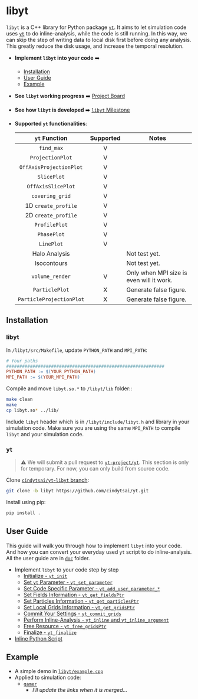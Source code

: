 # libyt
`libyt` is a C++ library for Python package [`yt`](https://yt-project.org/).  It aims to let simulation code uses [`yt`](https://yt-project.org/) to do inline-analysis, while the code is still running. In this way, we can skip the step of writing data to local disk first before doing any analysis. This greatly reduce the disk usage, and increase the temporal resolution.

- **Implement `libyt` into your code** :arrow_right:
  - [Installation](#installation)
  - [User Guide](#user-guide)
  - [Example](#example)
- **See `libyt` working progress** :arrow_right: [Project Board](https://github.com/calab-ntu/libyt/projects/1)
- **See how `libyt` is developed** :arrow_right: [`libyt` Milestone](https://hackmd.io/@Viukb0eMS-aeoZQudVyJ2w/ryCYwu0xF)
- **Supported `yt` functionalities**:

  |       `yt` Function      | Supported | Notes                                    |
  |:------------------------:|:---------:|------------------------------------------|
  | `find_max`               | V         |                                          |
  | `ProjectionPlot`         | V         |                                          |
  | `OffAxisProjectionPlot`  | V         |                                          |
  | `SlicePlot`              | V         |                                          |
  | `OffAxisSlicePlot`       | V         |                                          |
  | `covering_grid`          | V         |                                          |
  | 1D `create_profile`      | V         |                                          |
  | 2D `create_profile`      | V         |                                          |
  | `ProfilePlot`            | V         |                                          |
  | `PhasePlot`              | V         |                                          |
  | `LinePlot`               | V         |                                          |
  | Halo Analysis            |           | Not test yet.                            |
  | Isocontours              |           | Not test yet.                            |
  | `volume_render`          | V         | Only when MPI size is even will it work. |
  | `ParticlePlot`           | X         | Generate false figure.                   |
  | `ParticleProjectionPlot` | X         | Generate false figure.                   |

## Installation
### libyt
In `/libyt/src/Makefile`, update `PYTHON_PATH` and `MPI_PATH`:
```makefile
# Your paths
############################################################
PYTHON_PATH := $(YOUR_PYTHON_PATH)
MPI_PATH := $(YOUR_MPI_PATH)
```

Compile and move `libyt.so.*` to `/libyt/lib` folder::
```bash
make clean
make
cp libyt.so* ../lib/
```

Include `libyt` header which is in `/libyt/include/libyt.h` and library in your simulation code. Make sure you are using the same `MPI_PATH` to compile `libyt` and your simulation code.

### yt
> :warning: We will submit a pull request to [`yt-project/yt`](https://github.com/yt-project/yt). This section is only for temporary. For now, you can only build from source code.

Clone [`cindytsai/yt`-`libyt` branch](https://github.com/cindytsai/yt/tree/libyt):
```bash
git clone -b libyt https://github.com/cindytsai/yt.git
```

Install using pip:
```bash
pip install .
```

## User Guide
This guide will walk you through how to implement `libyt` into your code. And how you can convert your everyday used `yt` script to do inline-analysis. All the user guide are in [`doc`](./doc) folder.
- Implement `libyt` to your code step by step
  - [Initialize - `yt_init`](./doc/Initialize.md#initialize)
  - [Set `yt` Parameter - `yt_set_parameter`](./doc/SetYTParameter.md#set-yt-parameter)
  - [Set Code Specific Parameter - `yt_add_user_parameter_*`](./doc/SetCodeSpecificParameter.md#set-code-specific-parameter)
  - [Set Fields Information - `yt_get_fieldsPtr`](./doc/SetFieldsInformation.md#set-fields-information)
  - [Set Particles Information - `yt_get_particlesPtr`](./doc/SetParticlesInformation.md#set-particles-information)
  - [Set Local Grids Information - `yt_get_gridsPtr`](./doc/SetLocalGridsInformation.md#set-local-grids-information)
  - [Commit Your Settings - `yt_commit_grids`](./doc/CommitYourSettings.md#commit-your-settings)
  - [Perform Inline-Analysis - `yt_inline` and `yt_inline_argument`](./doc/PerformInlineAnalysis.md#perform-inline-analysis)
  - [Free Resource - `yt_free_gridsPtr`](./doc/FreeResource.md#free-resource)
  - [Finalize - `yt_finalize`](./doc/Finalize.md#finalize)
- [Inline Python Script](./doc/InlinePythonScript.md#inline-python-script)

## Example
- A simple demo in [`libyt/example.cpp`](./example/example.cpp)
- Applied to simulation code:
  - [`gamer`](https://github.com/gamer-project/gamer)
    - *I'll update the links when it is merged...*
